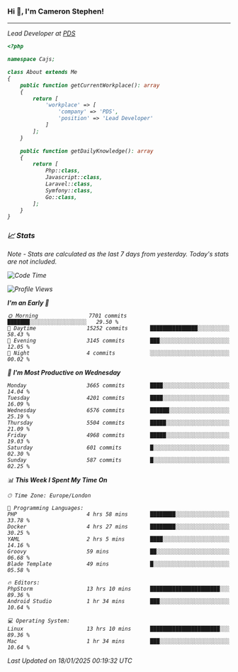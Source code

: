 ### Hi 👋, I'm Cameron Stephen!
<hr>
<p><em>Lead Developer at <a href="https://prindatasolutions.co.uk">PDS</a></p>


```php
<?php

namespace Cajs;

class About extends Me
{
    public function getCurrentWorkplace(): array
    {
        return [
            'workplace' => [
                'company' => 'PDS',
                'position' => 'Lead Developer'
            ]
        ];
    }

    public function getDailyKnowledge(): array
    {
        return [
            Php::class,
            Javascript::class,
            Laravel::class,
            Symfony::class,
            Go::class,
        ];
    }
}
```

### 📈 Stats
<p><em>Note - Stats are calculated as the last 7 days from yesterday. Today's stats are not included.</em></p>


<!--START_SECTION:waka-->
![Code Time](http://img.shields.io/badge/Code%20Time-4%2C193%20hrs%2053%20mins-blue)

![Profile Views](http://img.shields.io/badge/Profile%20Views-0-blue)

**I'm an Early 🐤** 

```text
🌞 Morning                7701 commits        ███████░░░░░░░░░░░░░░░░░░   29.50 % 
🌆 Daytime                15252 commits       ███████████████░░░░░░░░░░   58.43 % 
🌃 Evening                3145 commits        ███░░░░░░░░░░░░░░░░░░░░░░   12.05 % 
🌙 Night                  4 commits           ░░░░░░░░░░░░░░░░░░░░░░░░░   00.02 % 
```
📅 **I'm Most Productive on Wednesday** 

```text
Monday                   3665 commits        ████░░░░░░░░░░░░░░░░░░░░░   14.04 % 
Tuesday                  4201 commits        ████░░░░░░░░░░░░░░░░░░░░░   16.09 % 
Wednesday                6576 commits        ██████░░░░░░░░░░░░░░░░░░░   25.19 % 
Thursday                 5504 commits        █████░░░░░░░░░░░░░░░░░░░░   21.09 % 
Friday                   4968 commits        █████░░░░░░░░░░░░░░░░░░░░   19.03 % 
Saturday                 601 commits         █░░░░░░░░░░░░░░░░░░░░░░░░   02.30 % 
Sunday                   587 commits         █░░░░░░░░░░░░░░░░░░░░░░░░   02.25 % 
```


📊 **This Week I Spent My Time On** 

```text
🕑︎ Time Zone: Europe/London

💬 Programming Languages: 
PHP                      4 hrs 58 mins       ████████░░░░░░░░░░░░░░░░░   33.78 % 
Docker                   4 hrs 27 mins       ████████░░░░░░░░░░░░░░░░░   30.25 % 
YAML                     2 hrs 5 mins        ████░░░░░░░░░░░░░░░░░░░░░   14.16 % 
Groovy                   59 mins             ██░░░░░░░░░░░░░░░░░░░░░░░   06.68 % 
Blade Template           49 mins             █░░░░░░░░░░░░░░░░░░░░░░░░   05.58 % 

🔥 Editors: 
PhpStorm                 13 hrs 10 mins      ██████████████████████░░░   89.36 % 
Android Studio           1 hr 34 mins        ███░░░░░░░░░░░░░░░░░░░░░░   10.64 % 

💻 Operating System: 
Linux                    13 hrs 10 mins      ██████████████████████░░░   89.36 % 
Mac                      1 hr 34 mins        ███░░░░░░░░░░░░░░░░░░░░░░   10.64 % 
```


 Last Updated on 18/01/2025 00:19:32 UTC
<!--END_SECTION:waka-->
